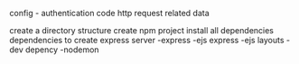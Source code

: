 config - authentication code
http request related data

create a directory structure
create npm project 
install all dependencies
dependencies to create express server
-express
-ejs express -ejs layouts
-dev depency
-nodemon
